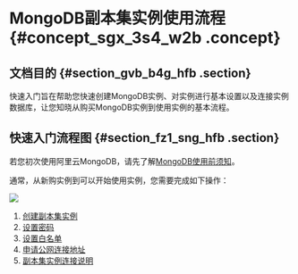 # MongoDB副本集实例使用流程 {#concept_sgx_3s4_w2b .concept}

## 文档目的 {#section_gvb_b4g_hfb .section}

快速入门旨在帮助您快速创建MongoDB实例、对实例进行基本设置以及连接实例数据库，让您知晓从购买MongoDB实例到使用实例的基本流程。

## 快速入门流程图 {#section_fz1_sng_hfb .section}

若您初次使用阿里云MongoDB，请先了解[MongoDB使用前须知](cn.zh-CN/副本集快速入门/使用前须知.md)。

通常，从新购实例到可以开始使用实例，您需要完成如下操作：

![](http://static-aliyun-doc.oss-cn-hangzhou.aliyuncs.com/assets/img/6656/155903714313100_zh-CN.png)

1.  [创建副本集实例](cn.zh-CN/副本集快速入门/创建副本集实例.md#)
2.  [设置密码](cn.zh-CN/副本集快速入门/设置密码.md#)
3.  [设置白名单](cn.zh-CN/副本集快速入门/设置白名单.md#)
4.  [申请公网连接地址](cn.zh-CN/副本集快速入门/申请公网连接地址.md#)
5.  [副本集实例连接说明](cn.zh-CN/副本集快速入门/连接实例/副本集实例连接说明.md#)

